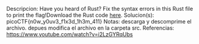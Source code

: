 
Descripcion:
Have you heard of Rust? Fix the syntax errors in this Rust file to print the flag!Download the Rust code [here](https://challenge-files.picoctf.net/c_verbal_sleep/dcdaf491b35c1d0f5075e9583edbbb7aaea1dffb6ad32bc000e4d87b5200ff7b/fixme3.tar.gz).
Solucion(s):
picoCTF{n0w_y0uv3_f1x3d_1h3m_411}
Notas:
descarga y descomprime el archivo.
depues modifica el archivo en la carpeta src.
Referencias:
https://www.youtube.com/watch?v=i2LzGYRqUbs